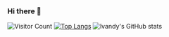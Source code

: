 ### Hi there 👋

<!--
**hilvandy/hilvandy** is a ✨ _special_ ✨ repository because its `README.md` (this file) appears on your GitHub profile.

Here are some ideas to get you started:

- 🔭 I’m currently working on ...
- 🌱 I’m currently learning ...
- 👯 I’m looking to collaborate on ...
- 🤔 I’m looking for help with ...
- 💬 Ask me about ...
- 📫 How to reach me: ...
- 😄 Pronouns: ...
- ⚡ Fun fact: ...
-->
![Visitor Count](https://profile-counter.glitch.me/hilvandy/count.svg)
[![Top Langs](https://github-readme-stats.vercel.app/api/top-langs/?username=hilvandy&layout=compact)](https://github.com/lvandy/github-readme-stats)
![lvandy's GitHub stats](https://github-readme-stats.vercel.app/api?username=hilvandy&show_icons=true&theme=tokyonight)
